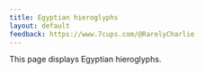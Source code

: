 ```yaml
---
title: Egyptian hieroglyphs
layout: default
feedback: https://www.7cups.com/@RarelyCharlie
---
```

This page displays Egyptian hieroglyphs.

